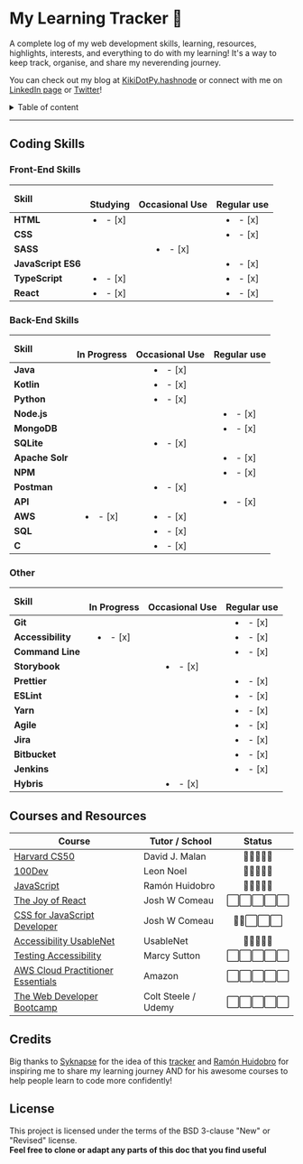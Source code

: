# My Learning Tracker 🍘
A complete log of my web development skills, learning, resources, highlights, interests, and everything to do with my learning! 
It's a way to keep track, organise, and share my neverending journey.

You can check out my blog at [KikiDotPy.hashnode](https://kikidotpy.hashnode.dev) or connect with me on [LinkedIn page](https://www.linkedin.com/in/chiara-disano/) or [Twitter](https://twitter.com/KikiDotPy)!

<details>
<summary>Table of content</summary>

## Table of Content
- [Front-End Skills](https://github.com/KikiDotPy/wrappy-learning/blob/main/README.md#front-end-skills)
- [Back-End Skills](https://github.com/KikiDotPy/wrappy-learning/blob/main/README.md#back-end-skills)
- [Courses and Resources](https://github.com/KikiDotPy/wrappy-learning/blob/main/README.md#courses-and-resources)
- [Credits](https://github.com/KikiDotPy/wrappy-learning/blob/main/README.md#credits)
- [License](https://github.com/KikiDotPy/wrappy-learning/blob/main/README.md#license)

</details>

---

## Coding Skills
  ### Front-End Skills
  

  |               Skill              | <br>Studying | <br>Occasional Use    | <br>Regular use |
  |:-------------------------------- |:-----------------:|:----------------------:|:----------------:|
  |**HTML**                        | <li>- [x] </li>     |                          | <li>- [x] </li>    |
  |**CSS**                         |                     |                          | <li>- [x] </li>    |
  |**SASS**                        |                     | <li>- [x] </li>          |                    |
  |**JavaScript ES6**              |                     |                          | <li>- [x] </li>    |
  |**TypeScript**                  | <li>- [x] </li>     |                          | <li>- [x] </li>    |
  |**React**                       | <li>- [x] </li>     |                          | <li>- [x] </li>    |
  
  ### Back-End Skills

  |               Skill              | <br>In Progress | <br>Occasional Use    | <br>Regular use |
  |:-------------------------------- |:-----------------:|:----------------------:|:----------------:|
  |**Java**                              |                   | <li>- [x] </li>        |                  |
  |**Kotlin**                            |                   | <li>- [x] </li>        |                  |
  |**Python**                            |                   | <li>- [x] </li>        |                  |
  |**Node.js**                           |                   |                        | <li>- [x] </li>  |
  |**MongoDB**                           |                   |                        | <li>- [x] </li>  |
  |**SQLite**                            |                   | <li>- [x] </li>        |                  |
  |**Apache Solr**                       |                   |                        | <li>- [x] </li>  |
  |**NPM**                               |                   |                        | <li>- [x] </li>  |
  |**Postman**                           |                   | <li>- [x] </li>        |                  |
  |**API**                               |                   |                        | <li>- [x] </li>  |
  |**AWS**                               | <li>- [x] </li>   | <li>- [x] </li>        |                  |  
  |**SQL**                               |                   | <li>- [x] </li>        |                  |
  |**C**                                 |                   | <li>- [x] </li>        |                  |
    
  ### Other

  |               Skill              | <br>In Progress | <br>Occasional Use    | <br>Regular use |
  |:-------------------------------- |:-----------------:|:----------------------:|:----------------:|
  |**Git**                           |                   |                        | <li>- [x] </li>  |
  |**Accessibility**                 | <li>- [x] </li>   |                        | <li>- [x] </li>  |
  |**Command Line**                  |                   |                        | <li>- [x] </li>  |
  |**Storybook**                     |                   | <li>- [x] </li>        |                  |
  |**Prettier**                      |                   |                        | <li>- [x] </li>  |
  |**ESLint**                        |                   |                        | <li>- [x] </li>  |  
  |**Yarn**                          |                   |                        | <li>- [x] </li>  | 
  |**Agile**                         |                   |                        | <li>- [x] </li>  |
  |**Jira**                          |                   |                        | <li>- [x] </li>  |
  |**Bitbucket**                     |                   |                        | <li>- [x] </li>  |
  |**Jenkins**                       |                   |                        | <li>- [x] </li>  |
  |**Hybris**                        |                   |  <li>- [x] </li>       |                  |  

## Courses and Resources
| Course | Tutor / School | Status |  
|--------|----------------|:--------:|
|[Harvard CS50](https://cs50.harvard.edu/x/2023/)| David J. Malan | 🔳🔳🔳🔳🔳 |
|[100Dev](https://leonnoel.com/100devs/)| Leon Noel | 🔳🔳🔳🔳🔳 |
|[JavaScript](https://www.classcentral.com/cohorts/js-bootcamp-spring-2022)| Ramón Huidobro | 🔳🔳🔳🔳🔳 |
|[The Joy of React](https://www.joyofreact.com/)| Josh W Comeau | ⬜️⬜️⬜️⬜️⬜ |
|[CSS for JavaScript Developer](https://css-for-js.dev/)| Josh W Comeau | 🔳🔳⬜⬜⬜ |
|[Accessibility UsableNet]()| UsableNet | 🔳🔳🔳🔳🔳 |
|[Testing Accessibility](https://testingaccessibility.com/)| Marcy Sutton | ⬜️⬜️⬜️⬜️⬜ |
|[AWS Cloud Practitioner Essentials](https://www.aws.training/SessionSearch?pageNumber=1&courseId=17675)| Amazon | ⬜️⬜️⬜️⬜️⬜ |
|[The Web Developer Bootcamp](https://www.udemy.com/course/the-web-developer-bootcamp "The Web Developers Bootcamp")|Colt Steele / Udemy|⬜️⬜️⬜️⬜️⬜ |

## Credits
Big thanks to [Syknapse](https://github.com/Syknapse) for the idea of this [tracker](https://github.com/Syknapse/My-Learning-Tracker-first-ten-months) and [Ramón Huidobro](https://twitter.com/hola_soy_milk) for inspiring me to share my learning journey AND for his awesome courses to help people learn to code more confidently!

## License
This project is licensed under the terms of the BSD 3-clause "New" or "Revised" license.<br>
**Feel free to clone or adapt any parts of this doc that you find useful**

